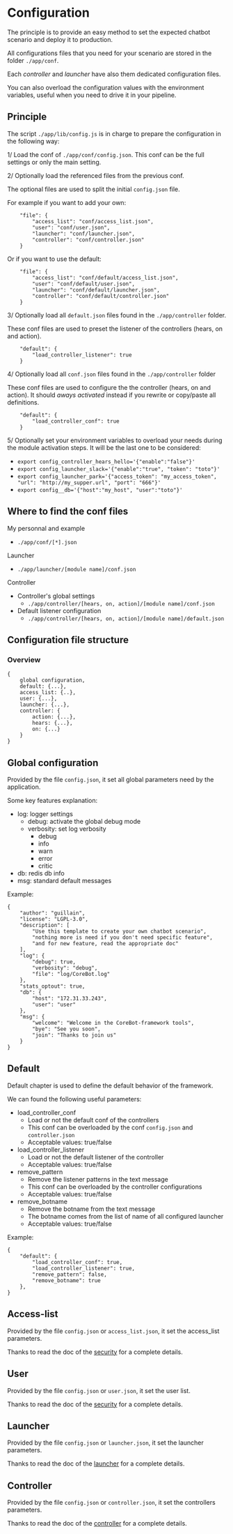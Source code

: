 # Configuration
The principle is to provide an easy method to set the expected 
chatbot scenario and deploy it to production.

All configurations files that you need for your scenario are stored in the folder `./app/conf`.

Each *controller* and *launcher* have also them dedicated configuration files.

You can also overload the configuration values with the environment variables, useful when you
need to drive it in your pipeline.


## Principle
The script `./app/lib/config.js` is in charge to prepare the configuration in the following way:

1/ Load the conf of `./app/conf/config.json`. 
This conf can be the full settings or only the main setting.  

2/ Optionally load the referenced files from the previous conf.

The optional files are used to split the initial `config.json` file.

For example if you want to add your own:
```
    "file": {
        "access_list": "conf/access_list.json",
        "user": "conf/user.json",
        "launcher": "conf/launcher.json",
        "controller": "conf/controller.json"
    }
``` 


Or if you want to use the default:
```
    "file": {
        "access_list": "conf/default/access_list.json",
        "user": "conf/default/user.json",
        "launcher": "conf/default/launcher.json",
        "controller": "conf/default/controller.json"
    }
``` 

3/ Optionally load all `default.json` files found in the `./app/controller` folder.

These conf files are used to preset the listener of the controllers (hears, on and action).
```
    "default": {
        "load_controller_listener": true
    }
```

4/ Optionally load all `conf.json` files found in the `./app/controller` folder

These conf files are used to configure the the controller (hears, on and action).
It should *aways activated* instead if you rewrite or copy/paste all definitions.
```
    "default": {
        "load_controller_conf": true
    }
```

5/ Optionally set your environment variables to overload your needs during the
module activation steps. It will be the last one to be considered:
* `export config_controller_hears_hello='{"enable":"false"}'`
* `export config_launcher_slack='{"enable":"true", "token": "toto"}'`
* `export config_launcher_park='{"access_token": "my_access_token", "url": "http://my_supper.url", "port": "666"}'`
* `export config__db='{"host":"my_host", "user":"toto"}'`

## Where to find the conf files
My personnal and example
- `./app/conf/[*].json`

Launcher
- `./app/launcher/[module name]/conf.json`

Controller

- Controller's global settings
  - `./app/controller/[hears, on, action]/[module name]/conf.json`
- Default listener configuration
  - `./app/controller/[hears, on, action]/[module name]/default.json`

## Configuration file structure
### Overview
```
{
    global configuration,
    default: {...},
    access_list: {..},
    user: {...},
    launcher: {...},
    controller: {
        action: {...},
        hears: {...},
        on: {...}
    }
}
```

## Global configuration
Provided by the file `config.json`, it set all global parameters need
by the application.

Some key features explanation:
- log: logger settings
    - debug: activate the global debug mode
    - verbosity: set log verbosity
        - debug
        - info
        - warn
        - error
        - critic
- db: redis db info
- msg: standard default messages

Example:
```
{
    "author": "guillain",
    "license": "LGPL-3.0",
    "description": [
        "Use this template to create your own chatbot scenario",
        "nothing more is need if you don't need specific feature",
        "and for new feature, read the appropriate doc"
    ],
    "log": {
        "debug": true,
        "verbosity": "debug",
        "file": "log/CoreBot.log"
    },
    "stats_optout": true,
    "db": {
        "host": "172.31.33.243",
        "user": "user"
    },
    "msg": {
        "welcome": "Welcome in the CoreBot-framework tools",
        "bye": "See you soon",
        "join": "Thanks to join us"
    }
}
```

## Default
Default chapter is used to define the default behavior of the framework.

We can found the following useful parameters:
- load_controller_conf
  - Load or not the default conf of the controllers 
  - This conf can be overloaded by the conf `config.json` and `controller.json`
  - Acceptable values: true/false
- load_controller_listener 
  - Load or not the default listener of the controller 
  - Acceptable values: true/false
- remove_pattern
  - Remove the listener patterns in the text message
  - This conf can be overloaded by the controller configurations 
  - Acceptable values: true/false 
- remove_botname 
  - Remove the botname from the text message
  - The botname comes from the list of name of all configured launcher
  - Acceptable values: true/false

Example:
```
{
    "default": {
        "load_controller_conf": true,
        "load_controller_listener": true,
        "remove_pattern": false,
        "remove_botname": true
    },
}
```

## Access-list
Provided by the file `config.json` or `access_list.json`, it set the
access_list parameters.

Thanks to read the doc of the [security](./doc/security.md) for a
complete details.

## User
Provided by the file `config.json` or `user.json`, it set the user list.

Thanks to read the doc of the [security](./doc/security.md) for a
complete details.

## Launcher
Provided by the file `config.json` or `launcher.json`, it set the
launcher parameters.

Thanks to read the doc of the [launcher](./doc/launcher.md) for a
complete details.

## Controller
Provided by the file `config.json` or `controller.json`, it set the
controllers parameters.

Thanks to read the doc of the [controller](./doc/controller.md) for a
complete details.


